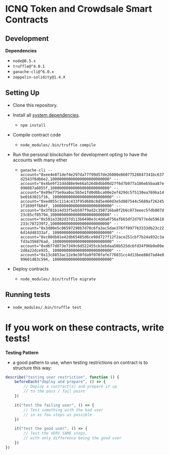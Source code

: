 # ICNQ Token and Crowdsale Smart Contracts

## Development

**Dependencies**

- `node@8.5.x`
- `truffle@^4.0.1`
- `ganache-cli@^6.0.x`
- `zeppelin-solidity@1.4.X`

## Setting Up

- Clone this repository.

- Install all [system dependencies](#development).
  - `npm install`

- Compile contract code
  - `node_modules/.bin/truffle compile`

- Run the personal blockchain for development opting to have the accounts with many ether
  - `ganache-cli --account="0xee4e871def4e297da77f99d57de26000e86077528847341bc637d2543f8db6e2,10000000000000000000000000" --account="0x4be9f21ddd88e9e66a526d8dbb00d27f6d7b977a186eb5baa87e896087a6055f,10000000000000000000000000" --account="0x09e775e9aa0ac5b5e1fd0d0bca00e2ef429dc5f5130ea769ba14be0163021f16, 10000000000000000000000000" --account="0xed055c1114c433f95d688c8d5e460d3e5d807544c5689af262451f1699ff684f, 10000000000000000000000000" --account="0x3f81b14d33f5eb597f9ad2c350716ba8f2b6c073eeec5fdb807d23c85cf05794,10000000000000000000000000" --account="0x501a3382d37d113b6490e3c4dda0756afb65df2d7977ede59618233c787239f2,10000000000000000000000000" --account="0x3d00e5c06597298b7d70c6fa3ac5dae376ff897763333db23c226d14d48333af, 10000000000000000000000000" --account="0xc00db81e42db65485d6ce98d727f12f2ace251cbf7b24a932c3afd3a356876ad, 10000000000000000000000000" --account="0xd6f7d873e7349c6d522455cb3ebdaa50b525dc6fd34f96b9e09e2d8a22dce925, 10000000000000000000000000" --account="0x13c8853ac12e9e30fda9f070fafe776031cc4d13bee88d7ad4e099601d83c594, 10000000000000000000000000"`

- Deploy contracts
  - `node_modules/.bin/truffle migrate`

## Running tests
  - `node_modules/.bin/truffle test`

# If you work on these contracts, write tests!
**Testing Pattern**
- a good pattern to use, when testing restrictions on contract is to structure this way:

```javascript
describe("testing user restriction", function () {
    beforeEach("deploy and prepare", () => {
        // Deploy a contract(s) and prepare it up
        // to the pass / fail point
    })

    it("test the failing user", () => {
        // Test something with the bad user
        // in as few steps as possible
    })

    it("test the good user", () => {
        // Test the VERY SAME steps,
        // with only difference being the good user
    })
})
```
